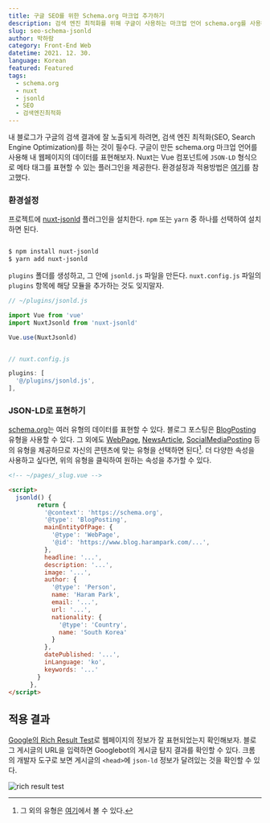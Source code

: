 ```yaml
---
title: 구글 SEO를 위한 Schema.org 마크업 추가하기
description: 검색 엔진 최적화를 위해 구글이 사용하는 마크업 언어 schema.org를 사용해보자. JSON-LD 형식으로 웹페이지의 데이터를 쉽게 표현해보자.
slug: seo-schema-jsonld
author: 박하람
category: Front-End Web
datetime: 2021. 12. 30.
language: Korean
featured: Featured
tags:
  - schema.org
  - nuxt
  - jsonld
  - SEO
  - 검색엔진최적화
---
```


내 블로그가 구글의 검색 결과에 잘 노출되게 하려면, 검색 엔진 최적화(SEO, Search Engine Optimization)를 하는 것이 필수다. 구글이 만든 schema.org 마크업 언어를 사용해 내 웹페이지의 데이터를 표현해보자. Nuxt는 Vue 컴포넌트에 `JSON-LD` 형식으로 메타 태그를 표현할 수 있는 플러그인을 제공한다. 환경설정과 적용방법은 [여기](https://thenextbit.de/en/blog/nuxtjs-seo)를 참고했다.

### 환경설정

프로젝트에 [nuxt-jsonld](https://www.npmjs.com/package/nuxt-jsonld) 플러그인을 설치한다. `npm` 또는 `yarn` 중 하나를 선택하여 설치하면 된다.

```bash

$ npm install nuxt-jsonld
$ yarn add nuxt-jsonld

```

`plugins` 폴더를 생성하고, 그 안에 `jsonld.js` 파일을 만든다. `nuxt.config.js` 파일의 `plugins` 항목에 해당 모듈을 추가하는 것도 잊지말자.

```javascript
// ~/plugins/jsonld.js

import Vue from 'vue'
import NuxtJsonld from 'nuxt-jsonld'

Vue.use(NuxtJsonld)
```

```javascript

// nuxt.config.js

plugins: [
  '@/plugins/jsonld.js',
],

```

### JSON-LD로 표현하기

[schema.org](https://schema.org)는 여러 유형의 데이터를 표현할 수 있다. 블로그 포스팅은 [BlogPosting](https://schema.org/BlogPosting) 유형을 사용할 수 있다. 그 외에도 [WebPage](https://schema.org/WebPage), [NewsArticle](https://schema.org/NewsArticle), [SocialMediaPosting](https://schema.org/SocialMediaPosting) 등의 유형을 제공하므로 자신의 콘텐츠에 맞는 유형을 선택하면 된다[^1]. 더 다양한 속성을 사용하고 싶다면, 위의 유형을 클릭하여 원하는 속성을 추가할 수 있다.

```html
<!-- ~/pages/_slug.vue -->

<script>
  jsonld() {
        return {
          '@context': 'https://schema.org',
          '@type': 'BlogPosting',
          mainEntityOfPage: {
            '@type': 'WebPage',
            '@id': 'https://www.blog.harampark.com/...',
          },
          headline: '...',
          description: '...',
          image: '...',
          author: {
            '@type': 'Person',
            name: 'Haram Park',
            email: '...',
            url: '...',
            nationality: {
              '@type': 'Country',
              name: 'South Korea'
            }
          },
          datePublished: '...',
          inLanguage: 'ko',
          keywords: '...'
        }
      },
</script>
```

## 적용 결과

[Google의 Rich Result Test](https://search.google.com/test/rich-results)로 웹페이지의 정보가 잘 표현되었는지 확인해보자. 블로그 게시글의 URL을 입력하면 Googlebot의 게시글 탐지 결과를 확인할 수 있다. 크롬의 개발자 도구로 보면 게시글의 `<head>`에 `json-ld` 정보가 달려있는 것을 확인할 수 있다.

![rich result test](/seo-schema-jsonld/rich-results-test.png)

[^1]: 그 외의 유형은 [여기](https://schema.org/docs/full.html)에서 볼 수 있다.
